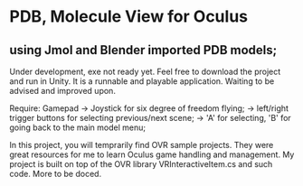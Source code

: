 # PDB, Molecule View for Oculus

## using Jmol and Blender imported PDB models;
Under development, exe not ready yet.
Feel free to download the project and run in Unity. It is a runnable and playable application. Waiting to be advised and improved upon.

Require: Gamepad -> Joystick for six degree of freedom flying;
                 -> left/right trigger buttons for selecting previous/next scene;
                 -> 'A' for selecting, 'B' for going back to the main model menu;
                 
In this project, you will temprarily find OVR sample projects. They were great resources for me to learn Oculus game handling and management. My project is built on top of the OVR library VRInteractiveItem.cs and such code. More to be doced.


      
